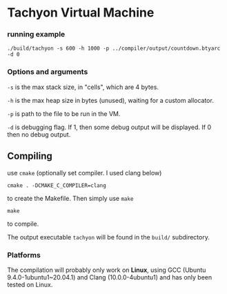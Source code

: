 # Tachyon Virtual Machine



### running example

```
./build/tachyon -s 600 -h 1000 -p ../compiler/output/countdown.btyarc -d 0
```


### Options and arguments

`-s` is the max stack size, in "cells", which are 4 bytes. 

`-h` is the max heap size in bytes (unused), waiting for a custom allocator.

`-p` is path to the file to be run in the VM.

`-d` is debugging flag. If 1, then some debug output will be displayed. If 0 then no debug output.


## Compiling

use `cmake` (optionally set compiler. I used clang below)

```
cmake . -DCMAKE_C_COMPILER=clang
```

to create the Makefile. Then simply use `make`

```
make
```
to compile. 

The output executable `tachyon` will be found in the `build/` subdirectory.

### Platforms

The compilation will probably only work on **Linux**, using GCC (Ubuntu 9.4.0-1ubuntu1~20.04.1) and Clang (10.0.0-4ubuntu1) and has only been tested on Linux. 